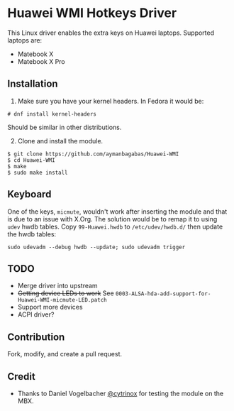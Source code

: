# Huawei WMI Hotkeys Driver
This Linux driver enables the extra keys on Huawei laptops. Supported laptops are:
* Matebook X
* Matebook X Pro

## Installation
1. Make sure you have your kernel headers. In Fedora it would be:
```
# dnf install kernel-headers
```
Should be similar in other distributions.

2. Clone and install the module.

```
$ git clone https://github.com/aymanbagabas/Huawei-WMI
$ cd Huawei-WMI
$ make
$ sudo make install
```

## Keyboard
One of the keys, `micmute`, wouldn't work after inserting the module and that is due to an issue with X.Org. The solution would be to remap it to using `udev` hwdb tables.
Copy `99-Huawei.hwdb` to `/etc/udev/hwdb.d/` then update the hwdb tables:
```
sudo udevadm --debug hwdb --update; sudo udevadm trigger
```

## TODO
* Merge driver into upstream
* ~~Getting device LEDs to work~~ See `0003-ALSA-hda-add-support-for-Huawei-WMI-micmute-LED.patch`
* Support more devices
* ACPI driver?

## Contribution
Fork, modify, and create a pull request.

## Credit
* Thanks to Daniel Vogelbacher [@cytrinox](https://github.com/cytrinox) for testing the module on the MBX.

